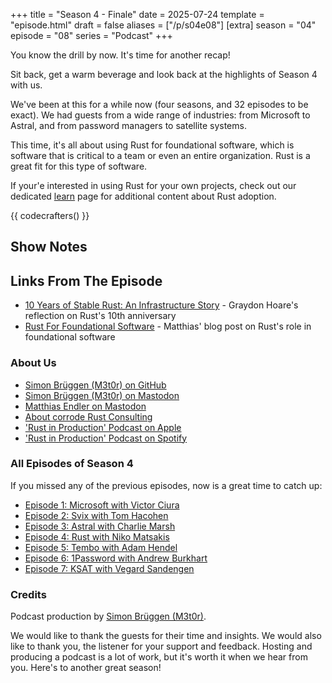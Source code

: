 +++
title = "Season 4 - Finale"
date = 2025-07-24
template = "episode.html"
draft = false
aliases = ["/p/s04e08"]
[extra]
season = "04"
episode = "08"
series = "Podcast"
+++

<div><script id="letscast-player-77a830f9" src="https://letscast.fm/podcasts/rust-in-production-82281512/episodes/season-4-finale/player.js?size=s"></script></div>

You know the drill by now. It's time for another recap!

Sit back, get a warm beverage and look back at the highlights of Season 4 with
us. 

We've been at this for a while now (four seasons, and 32 episodes to be exact).
We had guests from a wide range of industries: from Microsoft to Astral, and
from password managers to satellite systems. 

This time, it's all about using Rust for foundational software, which is
software that is critical to a team or even an entire organization. Rust is a
great fit for this type of software.  

<!-- more -->

If your'e interested in using Rust for your own projects, check out our
dedicated [learn](/learn) page for additional content about Rust adoption.

{{ codecrafters() }}

## Show Notes

## Links From The Episode

- [10 Years of Stable Rust: An Infrastructure Story](https://rustfoundation.org/media/10-years-of-stable-rust-an-infrastructure-story/) - Graydon Hoare's reflection on Rust's 10th anniversary
- [Rust For Foundational Software](https://corrode.dev/blog/foundational-software/) - Matthias' blog post on Rust's role in foundational software 

### About Us

- [Simon Brüggen (M3t0r) on GitHub](https://github.com/M3t0r)
- [Simon Brüggen (M3t0r) on Mastodon](https://hachyderm.io/@m3t0r)
- [Matthias Endler on Mastodon](https://mastodon.social/@mre)
- [About corrode Rust Consulting](https://corrode.dev/about)
- ['Rust in Production' Podcast on Apple](https://podcasts.apple.com/us/podcast/rust-in-production/id1720771330)
- ['Rust in Production' Podcast on Spotify](https://open.spotify.com/show/0Hf6gWrzpSzXp1X0cebbsT)

### All Episodes of Season 4

If you missed any of the previous episodes, now is a great time to catch up: 

- [Episode 1: Microsoft with Victor Ciura](/podcast/s04e01-microsoft)
- [Episode 2: Svix with Tom Hacohen](/podcast/s04e02-svix)
- [Episode 3: Astral with Charlie Marsh](/podcast/s04e03-astral) 
- [Episode 4: Rust with Niko Matsakis](/podcast/s04e04-rust) 
- [Episode 5: Tembo with Adam Hendel](/podcast/s04e05-tembo) 
- [Episode 6: 1Password with Andrew Burkhart](/podcast/s04e06-1password) 
- [Episode 7: KSAT with Vegard Sandengen](/podcast/s04e07-ksat)


### Credits

Podcast production by [Simon Brüggen (M3t0r)](https://m3t0r.de/).

We would like to thank the guests for their time and insights.
We would also like to thank you, the listener for your support and feedback.
Hosting and producing a podcast is a lot of work, but it's worth it when we hear from you.
Here's to another great season!

